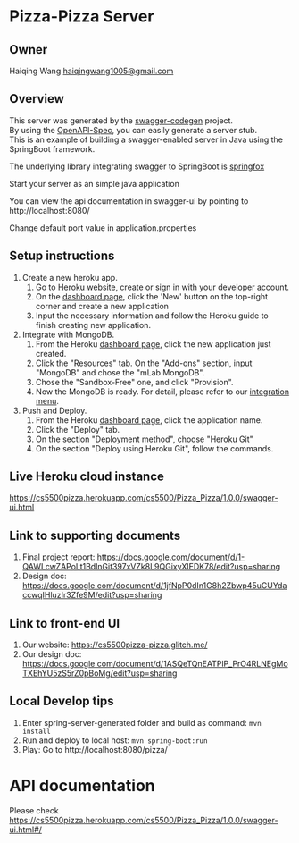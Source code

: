 # Pizza-Pizza Server

## Owner
Haiqing Wang
haiqingwang1005@gmail.com

## Overview  
This server was generated by the [swagger-codegen](https://github.com/swagger-api/swagger-codegen) project.  
By using the [OpenAPI-Spec](https://github.com/swagger-api/swagger-core), you can easily generate a server stub.  
This is an example of building a swagger-enabled server in Java using the SpringBoot framework.  

The underlying library integrating swagger to SpringBoot is [springfox](https://github.com/springfox/springfox)  

Start your server as an simple java application  

You can view the api documentation in swagger-ui by pointing to  
http://localhost:8080/  

Change default port value in application.properties

## Setup instructions
1. Create a new heroku app. 
    1. Go to [Heroku website](https://dashboard.heroku.com/apps), create or sign in with your developer account.
    2. On the [dashboard page](https://dashboard.heroku.com/apps), click the 'New' button on the top-right corner and create a new application
    3. Input the necessary information and follow the Heroku guide to finish creating new application.
2. Integrate with MongoDB.
    1. From the Heroku [dashboard page](https://dashboard.heroku.com/apps), click the new application just created.
    2. Click the "Resources" tab. On the "Add-ons" section, input "MongoDB" and chose the "mLab MongoDB". 
    3. Chose the "Sandbox-Free" one, and click "Provision".
    4. Now the MongoDB is ready. For detail, please refer to our [integration menu](https://drive.google.com/file/d/1t-NGswKJuKyeh8JcYwNaUFvojBf1FSiW/view?usp=sharing).
3. Push and Deploy.
    1. From the Heroku [dashboard page](https://dashboard.heroku.com/apps), click the application name.
    2. Click the "Deploy" tab.
    3. On the section "Deployment method", choose "Heroku Git"
    4. On the section "Deploy using Heroku Git", follow the commands. 

## Live Heroku cloud instance
https://cs5500pizza.herokuapp.com/cs5500/Pizza_Pizza/1.0.0/swagger-ui.html

## Link to supporting documents
1. Final project report: https://docs.google.com/document/d/1-QAWLcwZAPoLt1BdlnGit397xVZk8L9QGixyXlEDK78/edit?usp=sharing
2. Design doc: https://docs.google.com/document/d/1jfNpP0dIn1G8h2Zbwp45uCUYdaccwqIHluzIr3Zfe9M/edit?usp=sharing


## Link to front-end UI
1. Our website: https://cs5500pizza-pizza.glitch.me/
2. Our design doc: https://docs.google.com/document/d/1ASQeTQnEATPlP_PrO4RLNEgMoTXEhYU5zS5rZ0pBoMg/edit?usp=sharing

## Local Develop tips
1. Enter spring-server-generated folder and build as command: `mvn install`
2. Run and deploy to local host: `mvn spring-boot:run`
3. Play: Go to http://localhost:8080/pizza/


# API documentation
Please check https://cs5500pizza.herokuapp.com/cs5500/Pizza_Pizza/1.0.0/swagger-ui.html#/
